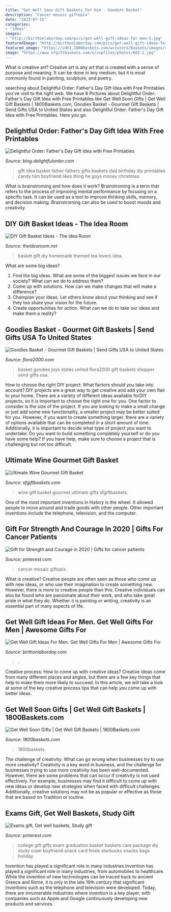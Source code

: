 ```yaml
---
title: "Get Well Soon Gift Baskets For Him - Goodies Basket"
description: "Cancer mosaic giftopix"
date: "2023-07-15"
categories:
- "ideas"
images:
- "http://birthonlaborday.com/pics/get-well-gift-ideas-for-men-5.jpg"
featuredImage: "http://birthonlaborday.com/pics/get-well-gift-ideas-for-men-5.jpg"
featured_image: "https://cdn1.1800baskets.com/wcsstore/Baskets/images/catalog/17269221x.jpg"
image: "https://www.sfgiftbaskets.com/v/vspfiles/photos/602-2.jpg"
---
```



What is creative art?
Creative art is any art that is created with a sense of purpose and meaning. It can be done in any medium, but it is most commonly found in painting, sculpture, and poetry.

	

		
searching about Delightful Order: Father&#039;s Day Gift Idea with Free Printables you've visit to the right web. We have 8 Pictures about Delightful Order: Father&#039;s Day Gift Idea with Free Printables like Get Well Soon Gifts | Get Well Gift Baskets | 1800Baskets.com, Goodies Basket - Gourmet Gift Baskets | Send Gifts USA to United States and also Delightful Order: Father&#039;s Day Gift Idea with Free Printables. Here you go:
		
    
## Delightful Order: Father&#039;s Day Gift Idea With Free Printables

<img loading=lazy src="http://4.bp.blogspot.com/-Ykzbx_oyr0g/TffWsHEJSuI/AAAAAAAACQ4/iFUMA43aXx4/s1600/1.jpg" onerror="this.onerror=null;this.src='https://tse2.mm.bing.net/th?id=OIP.H4wRomBnwPaQWc33cta4fwHaJ4&amp;pid=15.1';" alt="Delightful Order: Father&#039;s Day Gift Idea with Free Printables">

_Source: blog.delightfulorder.com_

>gift idea basket father fathers gifts baskets dad birthday diy printables candy him boyfriend likes thing he guys money christmas. 

	

What is brainstroming and how does it work?
Brainstroming is a term that refers to the process of improving mental performance by focusing on a specific task. It can be used as a tool to improve thinking skills, memory, and decision making. Brainstroming can also be used to boost moods and creativity.

    
## DIY Gift Basket Ideas - The Idea Room

<img loading=lazy src="http://www.theidearoom.net/wp-content/uploads/2016/10/25-creative-diy-gift-basket-ideas.jpg" onerror="this.onerror=null;this.src='https://tse1.mm.bing.net/th?id=OIP.Ja6GoFiPM4N2UXtNRdO5mAHaLH&amp;pid=15.1';" alt="DIY Gift Basket Ideas - The Idea Room">

_Source: theidearoom.net_

>basket gift diy homemade themed tea lovers idea. 

	

What are some big ideas?
1. Find the big ideas. What are some of the biggest issues we face in our society? What can we do to address them?
2. Come up with solutions. How can we make changes that will make a difference?
3. Champion your ideas. Let others know about your thinking and see if they too share your vision for the future.
4. Create opportunities for action. What can we do to take our ideas and make them a reality?

    
## Goodies Basket - Gourmet Gift Baskets | Send Gifts USA To United States

<img loading=lazy src="https://www.flora2000.com/lux300/20624.jpg" onerror="this.onerror=null;this.src='https://tse3.mm.bing.net/th?id=OIP.a_2OOuNIm6pZ3ydRm47KHAAAAA&amp;pid=15.1';" alt="Goodies Basket - Gourmet Gift Baskets | Send Gifts USA to United States">

_Source: flora2000.com_

>basket goodies joys states united flora2000 gift baskets shopper send gifts usa. 

	

How to choose the right DIY project: What factors should you take into account?
DIY projects are a great way to get creative and add your own flair to your home. There are a variety of different ideas available forDIY projects, so it is important to choose the right one for you. One factor to consider is the size of the project. If you are looking to make a small change or just add some new functionality, a smaller project may be better suited for you. However, if you want to create something larger, there are a variety of options available that can be completed in a short amount of time. Additionally, it is important to decide what type of project you want to undertake. Do you want to build something completely yourself or do you have some help? If you have help, make sure to choose a project that is challenging but not too difficult.

    
## Ultimate Wine Gourmet Gift Basket

<img loading=lazy src="https://www.sfgiftbaskets.com/v/vspfiles/photos/602-2.jpg" onerror="this.onerror=null;this.src='https://tse4.mm.bing.net/th?id=OIP.SyvS4UKrrZSxUBATXTncOAHaHa&amp;pid=15.1';" alt="Ultimate Wine Gourmet Gift Basket">

_Source: sfgiftbaskets.com_

>wine gift basket gourmet ultimate gifts sfgiftbaskets. 

	

One of the most important inventions in history is the wheel. It allowed people to move around and trade goods with other people. Other important inventions include the telephone, television, and the computer.

    
## Gift For Strength And Courage In 2020 | Gifts For Cancer Patients

<img loading=lazy src="https://i.pinimg.com/originals/87/bb/e6/87bbe6efb017505da530455057ae4b50.jpg" onerror="this.onerror=null;this.src='https://tse2.mm.bing.net/th?id=OIP._V8oAiXEDKtTIQNpjMiUpgHaHY&amp;pid=15.1';" alt="Gift for Strength and Courage in 2020 | Gifts for cancer patients">

_Source: pinterest.com_

>cancer mosaic giftopix. 

	

What is creative?
Creative people are often seen as those who come up with new ideas, or who use their imagination to create something new. However, there is more to creative people than this. Creative individuals can also be found who are passionate about their work, and who take great pride in what they do. Whether it is painting or writing, creativity is an essential part of many aspects of life.

    
## Get Well Gift Ideas For Men. Get Well Gifts For Men | Awesome Gifts For

<img loading=lazy src="http://birthonlaborday.com/pics/get-well-gift-ideas-for-men-5.jpg" onerror="this.onerror=null;this.src='https://tse1.mm.bing.net/th?id=OIP.TmbG6aVXMOo_GZ6D0PbdIAHaJ4&amp;pid=15.1';" alt="Get Well Gift Ideas For Men. Get Well Gifts For Men | Awesome Gifts For">

_Source: birthonlaborday.com_

>. 

	

Creative process: How to come up with creative ideas?
Creative ideas come from many different places and angles, but there are a few key things that help to make them more likely to succeed. In this article, we will take a look at some of the key creative process tips that can help you come up with better ideas.

    
## Get Well Soon Gifts | Get Well Gift Baskets | 1800Baskets.com

<img loading=lazy src="https://cdn1.1800baskets.com/wcsstore/Baskets/images/catalog/17269221x.jpg" onerror="this.onerror=null;this.src='https://tse1.mm.bing.net/th?id=OIP.X1P_7K1i_64xyge9gEnqqwHaIB&amp;pid=15.1';" alt="Get Well Soon Gifts | Get Well Gift Baskets | 1800Baskets.com">

_Source: 1800baskets.com_

>1800baskets. 

	

The challenge of creativity: What can go wrong when businesses try to use more creativity?
Creativity is a key word in business, and the challenge for businesses trying to use more creativity has been well-documented. However, there are some problems that can occur if creativity is not used effectively. For example, businesses may find it difficult to come up with new ideas or develop new strategies when faced with difficult challenges. Additionally, creative solutions may not be as popular or effective as those that are based on Tradition or routine.

    
## Exams Gift, Get Well Baskets, Study Gift

<img loading=lazy src="https://i.pinimg.com/originals/45/66/c7/4566c789d7ed00adeeab99b87ba3fea1.jpg" onerror="this.onerror=null;this.src='https://tse3.mm.bing.net/th?id=OIP.9WfoMU7V0ACwFcyIF8yMTQHaJ6&amp;pid=15.1';" alt="Exams gift, Get well baskets, Study gift">

_Source: pinterest.com_

>college gift gifts exam graduation basket baskets care package diy study cram boyfriend snack card finals starbucks snacks bags holiday. 

	

Invention has played a significant role in many industries
Invention has played a significant role in many industries, from automobiles to healthcare. While the invention of new technologies can be traced back to ancient Greece and Rome, it is only in the late 19th century that significant inventions such as the telephone and television were developed. Today, there are innumerable industries where invention is a key player, with companies such as Apple and Google continuously developing new products and services.

